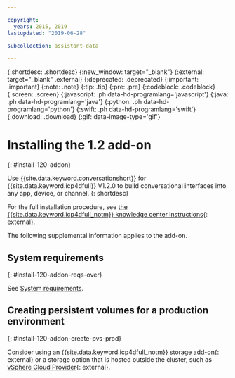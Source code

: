 ```yaml
---

copyright:
  years: 2015, 2019
lastupdated: "2019-06-28"

subcollection: assistant-data

---
```


{:shortdesc: .shortdesc}
{:new_window: target="_blank"}
{:external: target="_blank" .external}
{:deprecated: .deprecated}
{:important: .important}
{:note: .note}
{:tip: .tip}
{:pre: .pre}
{:codeblock: .codeblock}
{:screen: .screen}
{:javascript: .ph data-hd-programlang='javascript'}
{:java: .ph data-hd-programlang='java'}
{:python: .ph data-hd-programlang='python'}
{:swift: .ph data-hd-programlang='swift'}
{:download: .download}
{:gif: data-image-type='gif'}

# Installing the 1.2 add-on
{: #install-120-addon}

Use {{site.data.keyword.conversationshort}} for {{site.data.keyword.icp4dfull}} V1.2.0 to build conversational interfaces into any app, device, or channel. 
{: shortdesc}

For the full installation procedure, see [the {{site.data.keyword.icp4dfull_notm}} knowledge center instructions](https://www.ibm.com/support/knowledgecenter/SSQNUZ_2.1.0/com.ibm.icpdata.doc/watson/assistant-install.html){: external}.

The following supplemental information applies to the add-on. 

## System requirements
{: #install-120-addon-reqs-over}

See [System requirements](/docs/services/assistant-data?topic=assistant-data-install-120#install-120-reqs-over).

## Creating persistent volumes for a production environment
{: #install-120-addon-create-pvs-prod}

Consider using an {{site.data.keyword.icp4dfull_notm}} storage [add-on](https://www.ibm.com/support/knowledgecenter/SSQNUZ_2.1.0/com.ibm.icpdata.doc/zen/admin/add-ons.html#add-ons__storage){: external} or a storage option that is hosted outside the cluster, such as [vSphere Cloud Provider](https://www.ibm.com/support/knowledgecenter/SSBS6K_3.1.2/manage_cluster/vsphere_land.html){: external}.
